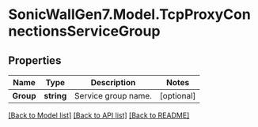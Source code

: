 # SonicWallGen7.Model.TcpProxyConnectionsServiceGroup

## Properties

Name | Type | Description | Notes
------------ | ------------- | ------------- | -------------
**Group** | **string** | Service group name. | [optional] 

[[Back to Model list]](../README.md#documentation-for-models) [[Back to API list]](../README.md#documentation-for-api-endpoints) [[Back to README]](../README.md)

